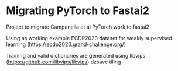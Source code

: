 # Migrating PyTorch to Fastai2
Project to migrate Campanella et al PyTorch work to fastai2

Using as working example ECDP2020 dataset for weakly supervised learning (https://ecdp2020.grand-challenge.org/)

Training and valid dictionaries are generated using libvips (https://github.com/libvips/libvips) dzsave tiling
